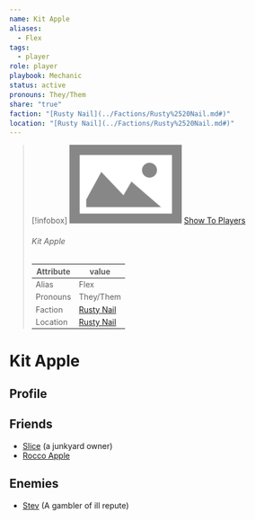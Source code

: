 ```yaml
---
name: Kit Apple
aliases:
  - Flex
tags:
  - player
role: player
playbook: Mechanic
status: active
pronouns: They/Them
share: "true"
faction: "[Rusty Nail](../Factions/Rusty%2520Nail.md#)"
location: "[Rusty Nail](../Factions/Rusty%2520Nail.md#)"
---
```



> [!infobox]
> ![cover hsmall](../ImagePlaceholder.png)
> [Show To Players](../ImagePlaceholder.png)
> ###### Kit Apple
> Attribute |  value |
> ---|---|
> Alias | Flex
> Pronouns | They/Them
> Faction | [Rusty Nail](../Factions/Rusty%2520Nail.md.md#.md#)
> Location | [Rusty Nail](../Factions/Rusty%2520Nail.md.md#.md#) |

# Kit Apple
## Profile

## Friends
- [Slice](Slice.md) (a junkyard owner)
- [Rocco Apple](./Rocco%20Apple.md) 
## Enemies
- [Stev](Stev.md) (A gambler of ill repute)

